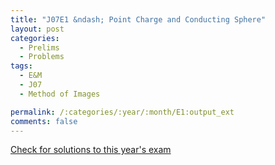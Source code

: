 ```yaml
---
title: "J07E1 &ndash; Point Charge and Conducting Sphere"
layout: post
categories:
  - Prelims
  - Problems
tags:
  - E&M
  - J07
  - Method of Images

permalink: /:categories/:year/:month/E1:output_ext
comments: false
---
```

<object data="2007J1E.pdf" type="application/pdf" width="100%" height="500"></object>
<div class="message"><a href='https://princetonprelim.com/prelim/18/'>Check for solutions to this year's exam</a></div>